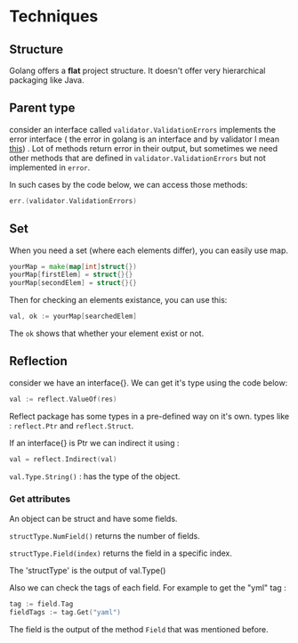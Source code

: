 # Techniques

## Structure

Golang offers a **flat** project structure. It doesn't offer very hierarchical packaging like Java. 

## Parent type 
consider an interface called `validator.ValidationErrors` implements the error interface ( the error in golang is an interface and by validator I mean [this]("github.com/go-playground/validator/v10")) . Lot of methods return error in their output, but sometimes we need other methods that are defined in `validator.ValidationErrors` but not implemented in `error`.

In such cases by the code below, we can access those methods:
```go
err.(validator.ValidationErrors)
```

## Set

When you need a set (where each elements differ), you can easily use map. 

```go
yourMap = make(map[int]struct{})
yourMap[firstElem] = struct{}{}
yourMap[secondElem] = struct{}{}
```

Then for checking an elements existance, you can use this:

```go
val, ok := yourMap[searchedElem]
```

The `ok` shows that whether your element exist or not. 

## Reflection

consider we have an interface{}. We can get it's type using the code below:
```go
val := reflect.ValueOf(res)
```

Reflect package has some types in a pre-defined way on it's own. types like : `reflect.Ptr` and `reflect.Struct`.

If an interface{} is Ptr we can indirect it using : 
```go
val = reflect.Indirect(val)
```

`val.Type.String()` : has the type of the object.

### Get attributes
An object can be struct and have some fields. 

`structType.NumField()` returns the number of fields.

`structType.Field(index)` returns the field in a specific index. 

The 'structType' is the output of val.Type() 

Also we can check the tags of each field. For example to get the "yml" tag : 
```go
tag := field.Tag
fieldTags := tag.Get("yaml")
```

The field is the output of the method `Field` that was mentioned before.